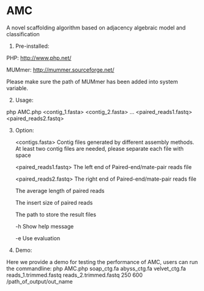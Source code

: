 # AMC
A novel scaffolding algorithm based on adjacency algebraic model and classification

1)	Pre-installed:

PHP: http://www.php.net/

MUMmer: http://mummer.sourceforge.net/ 

Please make sure the path of MUMmer has been added into system variable.

2)	Usage: 

php AMC.php <contig_1.fasta> <contig_2.fasta> ... <paired_reads1.fastq> <paired_reads2.fastq> <read length> <insert size> <output>


3)	Option:
	
	<contigs.fasta>      Contig files generated by different assembly methods. At least two contig files are needed, please separate each file with space

	<paired_reads1.fastq>      The left end of Paired-end/mate-pair reads file

	<paired_reads2.fastq>      The right end of Paired-end/mate-pair reads file

	<read length>      The average length of paired reads

	<insert size>      The insert size of paired reads

	<output>      The path to store the result files

	-h      Show help message 

	-e      Use evaluation

4)	Demo:

Here we provide a demo for testing the performance of AMC, users can run the commandline:
php AMC.php soap_ctg.fa abyss_ctg.fa velvet_ctg.fa reads_1.trimmed.fastq reads_2.trimmed.fastq 250 600 /path_of_output/out_name